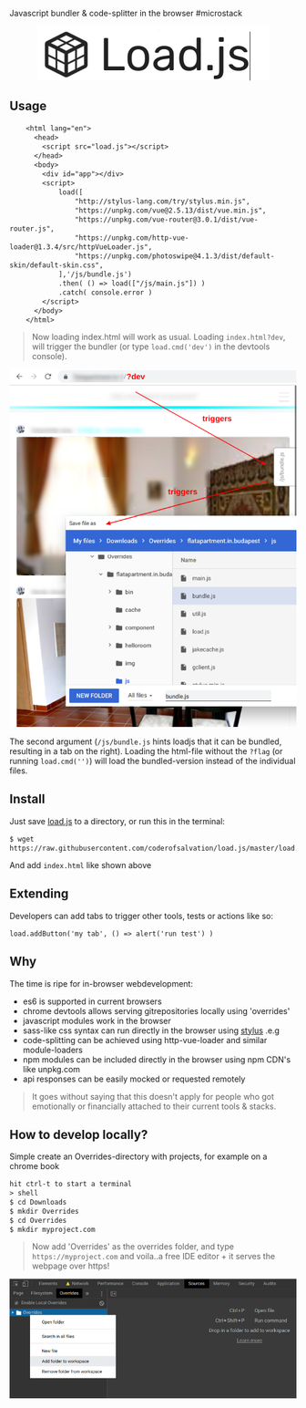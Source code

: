Javascript bundler & code-splitter in the browser #microstack

<center><img src="https://github.com/coderofsalvation/load.js/raw/master/loadjs.png"/></center>

## Usage

        <html lang="en">
          <head>
            <script src="load.js"></script>
          </head>
          <body>
            <div id="app"></div>
            <script>
                load([
                    "http://stylus-lang.com/try/stylus.min.js",
                    "https://unpkg.com/vue@2.5.13/dist/vue.min.js",
                    "https://unpkg.com/vue-router@3.0.1/dist/vue-router.js",
                    "https://unpkg.com/http-vue-loader@1.3.4/src/httpVueLoader.js",
                    "https://unpkg.com/photoswipe@4.1.3/dist/default-skin/default-skin.css",
                ],'/js/bundle.js') 
                .then( () => load(["/js/main.js"]) ) 
                .catch( console.error )
            </script>
          </body>
        </html>

> Now loading index.html will work as usual. Loading `index.html?dev`, will trigger the 
bundler (or type `load.cmd('dev')` in the devtools console).

<img src="https://github.com/coderofsalvation/load.js/raw/master/screenshot.png"/>

The second argument (`/js/bundle.js` hints loadjs that it can be bundled, resulting in 
a tab on the right). 
Loading the html-file without the `?flag` (or running `load.cmd('')`) will load the bundled-version instead of the individual files.

## Install

Just save [load.js](https://raw.githubusercontent.com/coderofsalvation/load.js/master/load.js) to a directory, or run this in the terminal:

    $ wget https://raw.githubusercontent.com/coderofsalvation/load.js/master/load.js

And add `index.html` like shown above

## Extending 

Developers can add tabs to trigger other tools, tests or actions like so:

    load.addButton('my tab', () => alert('run test') )

## Why

The time is ripe for in-browser webdevelopment:

* es6 is supported in current browsers 
* chrome devtools allows serving gitrepositories locally using 'overrides'
* javascript modules work in the browser
* sass-like css syntax can run directly in the browser using [stylus](https://stylus-lang.com) .e.g 
* code-splitting can be achieved using http-vue-loader and similar module-loaders
* npm modules can be included directly in the browser using npm CDN's like unpkg.com
* api responses can be easily mocked or requested remotely

> It goes without saying that this doesn't apply for people who got emotionally or financially attached to their current tools & stacks.

## How to develop locally?

Simple create an Overrides-directory with projects, for example on a chrome book

    hit ctrl-t to start a terminal
    > shell 
    $ cd Downloads
    $ mkdir Overrides
    $ cd Overrides
    $ mkdir myproject.com

> Now add 'Overrides' as the overrides folder, and type `https://myproject.com` and voila..a free IDE editor + it serves the webpage over https!

<img src="https://raw.githubusercontent.com/coderofsalvation/load.js/master/devtools.png"/>
